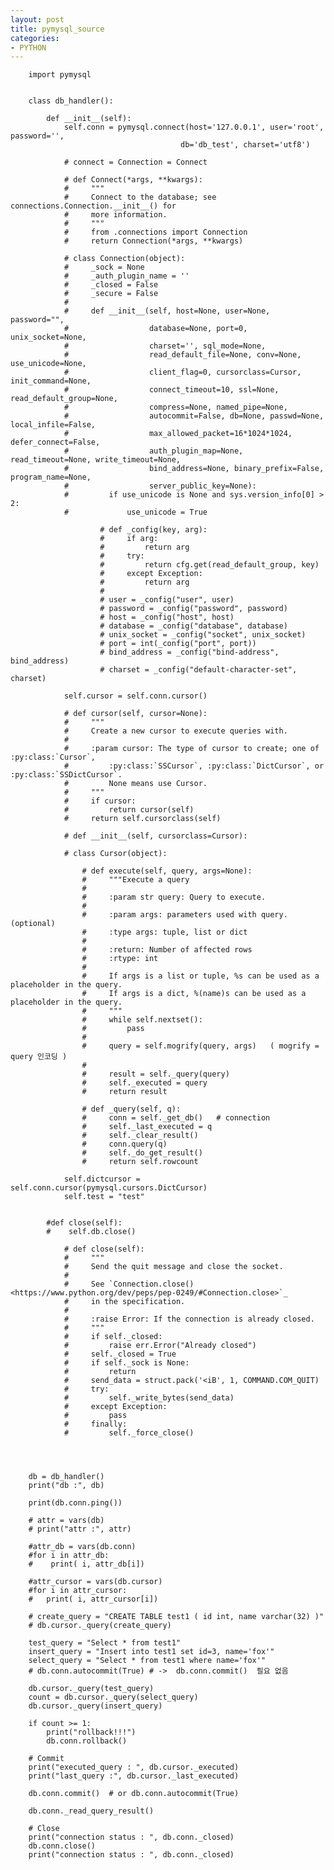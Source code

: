 ```yaml
---
layout: post
title: pymysql_source
categories:
- PYTHON
---
```




        import pymysql


        class db_handler():

            def __init__(self):
                self.conn = pymysql.connect(host='127.0.0.1', user='root', password='',
                                          db='db_test', charset='utf8')

                # connect = Connection = Connect

                # def Connect(*args, **kwargs):
                #     """
                #     Connect to the database; see connections.Connection.__init__() for
                #     more information.
                #     """
                #     from .connections import Connection
                #     return Connection(*args, **kwargs)

                # class Connection(object):
                #     _sock = None
                #     _auth_plugin_name = ''
                #     _closed = False
                #     _secure = False
                # 
                #     def __init__(self, host=None, user=None, password="",
                #                  database=None, port=0, unix_socket=None,
                #                  charset='', sql_mode=None,
                #                  read_default_file=None, conv=None, use_unicode=None,
                #                  client_flag=0, cursorclass=Cursor, init_command=None,
                #                  connect_timeout=10, ssl=None, read_default_group=None,
                #                  compress=None, named_pipe=None,
                #                  autocommit=False, db=None, passwd=None, local_infile=False,
                #                  max_allowed_packet=16*1024*1024, defer_connect=False,
                #                  auth_plugin_map=None, read_timeout=None, write_timeout=None,
                #                  bind_address=None, binary_prefix=False, program_name=None,
                #                  server_public_key=None):
                #         if use_unicode is None and sys.version_info[0] > 2:
                #             use_unicode = True

                        # def _config(key, arg):
                        #     if arg:
                        #         return arg
                        #     try:
                        #         return cfg.get(read_default_group, key)
                        #     except Exception:
                        #         return arg
                        # 
                        # user = _config("user", user)
                        # password = _config("password", password)
                        # host = _config("host", host)
                        # database = _config("database", database)
                        # unix_socket = _config("socket", unix_socket)
                        # port = int(_config("port", port))
                        # bind_address = _config("bind-address", bind_address)
                        # charset = _config("default-character-set", charset)

                self.cursor = self.conn.cursor()

                # def cursor(self, cursor=None):
                #     """
                #     Create a new cursor to execute queries with.
                #
                #     :param cursor: The type of cursor to create; one of :py:class:`Cursor`,
                #         :py:class:`SSCursor`, :py:class:`DictCursor`, or :py:class:`SSDictCursor`.
                #         None means use Cursor.
                #     """
                #     if cursor:
                #         return cursor(self)
                #     return self.cursorclass(self)

                # def __init__(self, cursorclass=Cursor):

                # class Cursor(object):

                    # def execute(self, query, args=None):
                    #     """Execute a query
                    #
                    #     :param str query: Query to execute.
                    #
                    #     :param args: parameters used with query. (optional)
                    #     :type args: tuple, list or dict
                    #
                    #     :return: Number of affected rows
                    #     :rtype: int
                    #
                    #     If args is a list or tuple, %s can be used as a placeholder in the query.
                    #     If args is a dict, %(name)s can be used as a placeholder in the query.
                    #     """
                    #     while self.nextset():
                    #         pass
                    #
                    #     query = self.mogrify(query, args)   ( mogrify = query 인코딩 )
                    #
                    #     result = self._query(query)
                    #     self._executed = query
                    #     return result

                    # def _query(self, q):
                    #     conn = self._get_db()   # connection
                    #     self._last_executed = q
                    #     self._clear_result()
                    #     conn.query(q)
                    #     self._do_get_result()
                    #     return self.rowcount

                self.dictcursor = self.conn.cursor(pymysql.cursors.DictCursor)
                self.test = "test"


            #def close(self):
            #    self.db.close()

                # def close(self):
                #     """
                #     Send the quit message and close the socket.
                #
                #     See `Connection.close() <https://www.python.org/dev/peps/pep-0249/#Connection.close>`_
                #     in the specification.
                #
                #     :raise Error: If the connection is already closed.
                #     """
                #     if self._closed:
                #         raise err.Error("Already closed")
                #     self._closed = True
                #     if self._sock is None:
                #         return
                #     send_data = struct.pack('<iB', 1, COMMAND.COM_QUIT)
                #     try:
                #         self._write_bytes(send_data)
                #     except Exception:
                #         pass
                #     finally:
                #         self._force_close()




        db = db_handler()
        print("db :", db)

        print(db.conn.ping())

        # attr = vars(db)
        # print("attr :", attr)

        #attr_db = vars(db.conn)
        #for i in attr_db:
        #    print( i, attr_db[i])

        #attr_cursor = vars(db.cursor)
        #for i in attr_cursor:
        #   print( i, attr_cursor[i])

        # create_query = "CREATE TABLE test1 ( id int, name varchar(32) )"
        # db.cursor._query(create_query)

        test_query = "Select * from test1"
        insert_query = "Insert into test1 set id=3, name='fox'"
        select_query = "Select * from test1 where name='fox'"
        # db.conn.autocommit(True) # ->  db.conn.commit()  필요 없음

        db.cursor._query(test_query)
        count = db.cursor._query(select_query)
        db.cursor._query(insert_query)

        if count >= 1:
            print("rollback!!!")
            db.conn.rollback()

        # Commit
        print("executed_query : ", db.cursor._executed)
        print("last_query :", db.cursor._last_executed)

        db.conn.commit()  # or db.conn.autocommit(True)

        db.conn._read_query_result()

        # Close
        print("connection status : ", db.conn._closed)
        db.conn.close()
        print("connection status : ", db.conn._closed)
